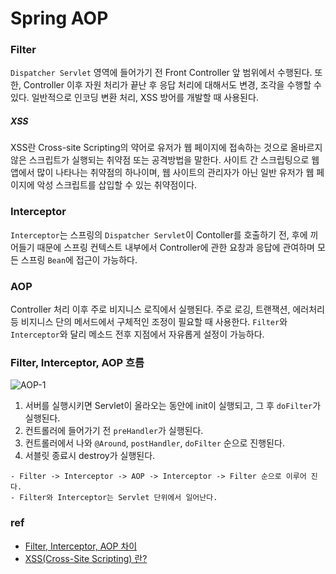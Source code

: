 # Spring AOP

### Filter
```Dispatcher Servlet``` 영역에 들어가기 전 Front Controller 앞 범위에서 수행된다.
또한, Controller 이후 자원 처리가 끝난 후 응답 처리에 대해서도 변경, 조각을 수행할 수 있다.
일반적으로 인코딩 변환 처리, XSS 방어를 개발할 때 사용된다.

##### XSS
XSS란 Cross-site Scripting의 약어로
유저가 웹 페이지에 접속하는 것으로 올바르지 않은 스크립트가 실행되는 취약점 또는 공격방법을 말한다.
사이트 간 스크립팅으로 웹 앱에서 많이 나타나는 취약점의 하나이며, 웹 사이트의 관리자가 아닌 일반 유저가 웹 페이지에 악성 스크립트를 삽입할 수 있는 취약점이다.

### Interceptor
```Interceptor```는 스프링의 ```Dispatcher Servlet```이 Contoller를 호출하기 전, 후에 끼어들기 때문에 스프링 컨텍스트 내부에서 Controller에 관한 요창과 응답에 관여하며
모든 스프링 ```Bean```에 접근이 가능하다.

### AOP
Controller 처리 이후 주로 비지니스 로직에서 실행된다.
주로 로깅, 트랜잭션, 에러처리 등 비지니스 단의 메서드에서 구체적인 조정이 필요할 때 사용한다.
```Filter```와 ```Interceptor```와 달리 메소드 전후 지점에서 자유롭게 설정이 가능하다.

### Filter, Interceptor, AOP 흐름
![AOP-1](../image/AOP1.PNG)

1. 서버를 실행시키면 Servlet이 올라오는 동안에 init이 실행되고, 그 후 ```doFilter```가 실행된다.
2. 컨트롤러에 들어가기 전 ```preHandler```가 실행된다.
3. 컨트롤러에서 나와 ```@Around```, ```postHandler```, ```doFilter``` 순으로 진행된다.
4. 서블릿 종료시 destroy가 실행된다.

```
- Filter -> Interceptor -> AOP -> Interceptor -> Filter 순으로 이루어 진다.
- Filter와 Interceptor는 Servlet 단위에서 일어난다.
```

### ref
 - [Filter, Interceptor, AOP 차이](https://velog.io/@sa833591/Spring-Filter-Interceptor-AOP-%EC%B0%A8%EC%9D%B4-yvmv4k96)
 - [XSS(Cross-Site Scripting) 란?](https://velog.io/@josworks27/XSS-%EA%B0%9C%EB%85%90)